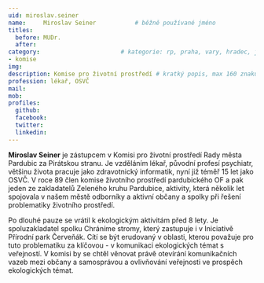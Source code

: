 ```yaml
---
uid: miroslav.seiner
name:     Miroslav Seiner      		# běžně používané jméno
titles:
  before: MUDr.
  after:
category:                 		# kategorie: rp, praha, vary, hradec, jmk, senat
- komise
img: 
description: Komise pro životní prostředí # kratký popis, max 160 znaků
profession: lékař, OSVČ
mail:
mob:
profiles:
  github:
  facebook: 
  twitter: 
  linkedin: 
---
```


**Miroslav Seiner** je zástupcem v Komisi pro životní prostředí Rady města Pardubic za Pirátskou stranu. Je vzděláním lékař, původní profesí psychiatr, většinu života pracuje jako zdravotnický informatik, nyní již téměř 15 let jako OSVČ. V roce 89 člen komise životního prostředí pardubického OF a pak jeden ze zakladatelů Zeleného kruhu Pardubice, aktivity, která několik let spojovala v našem městě odborníky a aktivní občany a spolky při řešení problematiky životního prostředí.

Po dlouhé pauze se vrátil k ekologickým aktivitám před 8 lety. Je spoluzakladatel spolku Chráníme stromy, který zastupuje i v Iniciativě Přírodní park Červeňák. Cítí se být erudovaný v oblasti, kterou považuje pro tuto problematiku za klíčovou - v komunikaci ekologických témat s veřejností. V komisi by se chtěl věnovat právě otevírání komunikačních vazeb mezi občany a samosprávou a ovlivňování veřejnosti ve prospěch ekologických témat.
